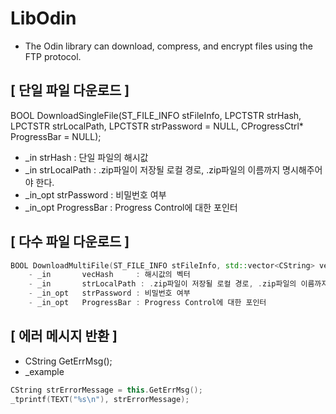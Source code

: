 # LibOdin
- The Odin library can download, compress, and encrypt files using the FTP protocol.

## [ 단일 파일 다운로드 ]
BOOL DownloadSingleFile(ST_FILE_INFO stFileInfo, LPCTSTR strHash, LPCTSTR strLocalPath, LPCTSTR strPassword = NULL, CProgressCtrl* ProgressBar = NULL);

- _in 		strHash 	    : 단일 파일의 해시값
- _in 		strLocalPath    : .zip파일이 저장될 로컬 경로, .zip파일의 이름까지 명시해주어야 한다.
- _in_opt	strPassword     : 비밀번호 여부
- _in_opt	ProgressBar     : Progress Control에 대한 포인터


## [ 다수 파일 다운로드 ]
```c++
BOOL DownloadMultiFile(ST_FILE_INFO stFileInfo, std::vector<CString> vecHash, LPCTSTR strLocalPath, LPCTSTR strPassword = NULL, CProgressCtrl* ProgressBar = NULL);
    - _in 		vecHash 	: 해시값의 벡터
    - _in 		strLocalPath : .zip파일이 저장될 로컬 경로, .zip파일의 이름까지 명시해주어야 한다.
    - _in_opt	strPassword : 비밀번호 여부
    - _in_opt	ProgressBar : Progress Control에 대한 포인터
```

## [ 에러 메시지 반환 ]
- CString GetErrMsg();
- _example
```c++
CString strErrorMessage = this.GetErrMsg();
_tprintf(TEXT("%s\n"), strErrorMessage);
```